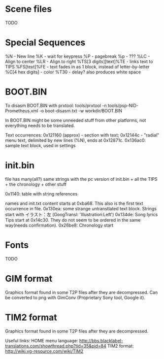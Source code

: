 Scene files
============
TODO

Special Sequences
============

%N - New line
%K - wait for keypress
%P - pagebreak
%p - ???
%LC - Align to center
%LR - Align to right
%TS[3 digits][text]%TE - links text to TIPS
%FS[text]%FE - text fades in as 1 block, instead of letter-by-letter
%C[4 hex digits] - color
%T30 - delay? also produces white space


BOOT.BIN
============

To disasm BOOT.BIN with prxtool:
tools/prxtool -n tools/psp-NID-Prometheus.xml -o boot-disasm.txt -w workdir/BOOT.BIN

In BOOT.BIN might be some unneeded stuff from other platforms, not everything needs to be translated.


Text occurrences:
0x121160 (approx) - section with text;
	0x12144c - "radial" menu text, delimited by new lines (%N), ends at 0x12871c.
0x136ac0: sample text block, used in settings


init.bin
============

file has many(all?) same strings with the pc version of init.bin + all the TIPS + the chronology + other stuff

0x1140: table with string references

names and init.txt content starts at 0xba68. This also is the first text occurrence in file.
0x130ea: some strange untranstlated text block. Strings start with イラスト：左 (GoogTransl: 'Illustration:Left')
0x134de: Song lyrics
Tips start at 0x14c30. They do not seem to be ordered in the same way(needs confirmation).
0x26be8: Chronology start


Fonts
============
TODO

GIM format
============
Graphics format found in some T2P files after they are decompressed.
Can be converted to png with GimConv (Proprietary Sony tool, Google it).

TIM2 format
============

Graphics format found in some T2P files after they are decompressed.

Useful links:
HOME menu language: http://bbs.blacklabel-translations.com/showthread.php?tid=35&pid=84
TIM2 format: http://wiki.vg-resource.com/wiki/TIM2